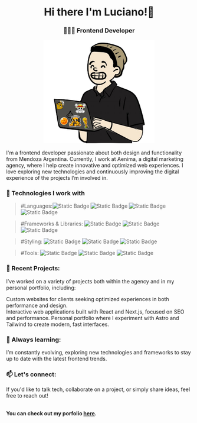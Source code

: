 <h1 align="center" >Hi there I'm Luciano!👋</h1> 
<h3 align="center">👨🏻‍💻 Frontend Developer</h3> 
<p align="center">
<img src="https://raw.githubusercontent.com/LuchoNapo/LuchoNapo/1a4413b7df98655a75161c48c330bd672c383e30/pepp%20editado.png" alt="Banner" width="300"/></p>
I'm a frontend developer passionate about both design and functionality from Mendoza Argentina. Currently, I work at Aenima, a digital marketing agency, where I help create innovative and optimized web experiences. I love exploring new technologies and continuously improving the digital experience of the projects I’m involved in. 

<h3>🔧 Technologies I work with</h3>

>#Languages:<img alt="Static Badge" src="https://img.shields.io/badge/HTML-orange">  <img alt="Static Badge" src="https://img.shields.io/badge/CSS-blue">  <img alt="Static Badge" src="https://img.shields.io/badge/JavaScript-yellow">  <img alt="Static Badge" src="https://img.shields.io/badge/TypeScript-blue">

>#Frameworks & Libraries: 
<img alt="Static Badge" src="https://img.shields.io/badge/React-blue"> <img alt="Static Badge" src="https://img.shields.io/badge/Next-black"> <img alt="Static Badge" src="https://img.shields.io/badge/Astro-8A2BE2">

>#Styling: <img alt="Static Badge" src="https://img.shields.io/badge/Tailwind-38BDF8"> <img alt="Static Badge" src="https://img.shields.io/badge/SCSS-pink"> <img alt="Static Badge" src="https://img.shields.io/badge/Bootstrap-8A2BE2">

>#Tools: <img alt="Static Badge" src="https://img.shields.io/badge/Vercel-grey">
 <img alt="Static Badge" src="https://img.shields.io/badge/Git-orange"> <img alt="Static Badge" src="https://img.shields.io/badge/GitHub-black">


<h3>🚀 Recent Projects:</h3>
I’ve worked on a variety of projects both within the agency and in my personal portfolio, including:

Custom websites for clients seeking optimized experiences in both performance and design.          
Interactive web applications built with React and Next.js, focused on SEO and performance.
Personal portfolio where I experiment with Astro and Tailwind to create modern, fast interfaces.

<h3>🌱 Always learning: </h3> 
I’m constantly evolving, exploring new technologies and frameworks to stay up to date with the latest frontend trends.
<h3>📫 Let's connect:</h3>
If you'd like to talk tech, collaborate on a project, or simply share ideas, feel free to reach out! <br><br>


__You can check out my porfolio [here](https://portfolio-luchonapos-projects.vercel.app/).__

